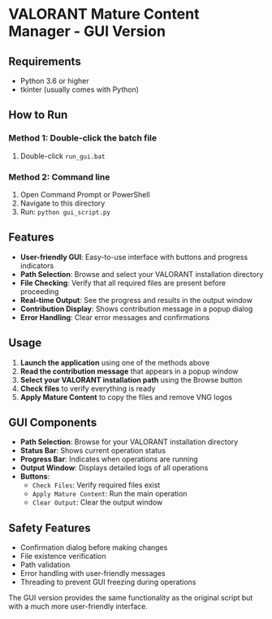 # VALORANT Mature Content Manager - GUI Version

## Requirements
- Python 3.6 or higher
- tkinter (usually comes with Python)

## How to Run

### Method 1: Double-click the batch file
1. Double-click `run_gui.bat`

### Method 2: Command line
1. Open Command Prompt or PowerShell
2. Navigate to this directory
3. Run: `python gui_script.py`

## Features

- **User-friendly GUI**: Easy-to-use interface with buttons and progress indicators
- **Path Selection**: Browse and select your VALORANT installation directory
- **File Checking**: Verify that all required files are present before proceeding
- **Real-time Output**: See the progress and results in the output window
- **Contribution Display**: Shows contribution message in a popup dialog
- **Error Handling**: Clear error messages and confirmations

## Usage

1. **Launch the application** using one of the methods above
2. **Read the contribution message** that appears in a popup window
3. **Select your VALORANT installation path** using the Browse button
4. **Check files** to verify everything is ready
5. **Apply Mature Content** to copy the files and remove VNG logos

## GUI Components

- **Path Selection**: Browse for your VALORANT installation directory
- **Status Bar**: Shows current operation status
- **Progress Bar**: Indicates when operations are running
- **Output Window**: Displays detailed logs of all operations
- **Buttons**:
  - `Check Files`: Verify required files exist
  - `Apply Mature Content`: Run the main operation
  - `Clear Output`: Clear the output window

## Safety Features

- Confirmation dialog before making changes
- File existence verification
- Path validation
- Error handling with user-friendly messages
- Threading to prevent GUI freezing during operations

The GUI version provides the same functionality as the original script but with a much more user-friendly interface.
